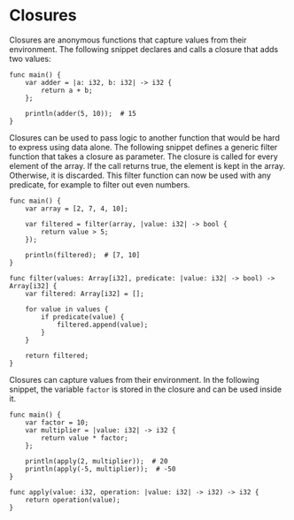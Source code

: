 # Closures

Closures are anonymous functions that capture values from their environment.
The following snippet declares and calls a closure that adds two values:

```banjo
func main() {
    var adder = |a: i32, b: i32| -> i32 {
        return a + b;
    };
    
    println(adder(5, 10));  # 15
}
```

Closures can be used to pass logic to another function that would be hard to express using data alone.
The following snippet defines a generic filter function that takes a closure as parameter. The closure is
called for every element of the array. If the call returns true, the element is kept in the array. Otherwise,
it is discarded. This filter function can now be used with any predicate, for example to filter out even numbers.

```banjo
func main() {
    var array = [2, 7, 4, 10];
    
    var filtered = filter(array, |value: i32| -> bool {
        return value > 5;
    });
    
    println(filtered);  # [7, 10]
}

func filter(values: Array[i32], predicate: |value: i32| -> bool) -> Array[i32] {
    var filtered: Array[i32] = [];

    for value in values {
        if predicate(value) {
            filtered.append(value);
        }
    }

    return filtered;
}
```

Closures can capture values from their environment. In the following snippet, the variable `factor` is
stored in the closure and can be used inside it.

```banjo
func main() {
    var factor = 10;
    var multiplier = |value: i32| -> i32 {
        return value * factor;
    };
    
    println(apply(2, multiplier));  # 20
    println(apply(-5, multiplier));  # -50
}

func apply(value: i32, operation: |value: i32| -> i32) -> i32 {
    return operation(value);
}
```